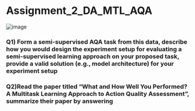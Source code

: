 # Assignment_2_DA_MTL_AQA

 ![image](https://user-images.githubusercontent.com/68587770/202898419-9e0ac8b7-7a2f-4c7a-884c-e6af81d5b175.png)

 ### Q1) Form a semi-supervised AQA task from this data, describe how you would design the experiment setup for evaluating a semi-supervised learning approach on your proposed task, provide a valid solution (e.g., model architecture) for your experiment setup
 
 ### Q2)Read the paper titled “What and How Well You Performed? A Multitask Learning Approach to Action Quality Assessment”, summarize their paper by answering
 


